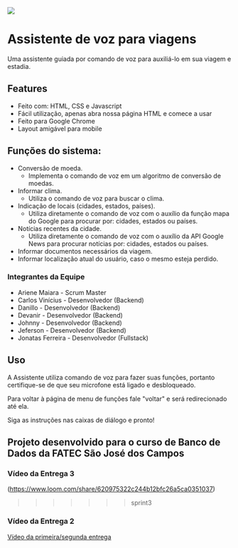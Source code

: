 ![](https://i.ibb.co/jMf6yxy/assistente5.png)

# Assistente de voz para viagens

Uma assistente guiada por comando de voz para auxiliá-lo em sua viagem e estadia.

## Features

- Feito com: HTML, CSS e Javascript
- Fácil utilização, apenas abra nossa página HTML e comece a usar
- Feito para Google Chrome
- Layout amigável para mobile

## Funções do sistema:

- Conversão de moeda.
    - Implementa o comando de voz em um algoritmo de conversão de moedas.
- Informar clima.
    - Utiliza o comando de voz para buscar o clima.
- Indicação de locais (cidades, estados, países).
    - Utiliza diretamente o comando de voz com o auxílio da função mapa do Google para procurar por: cidades, estados ou países.
- Notícias recentes da cidade.
    - Utiliza diretamente o comando de voz com o auxílio da API Google News para procurar notícias por: cidades, estados ou países.
- Informar documentos necessários da viagem.
- Informar localização atual do usuário, caso o mesmo esteja perdido.

### Integrantes da Equipe

- Ariene Maiara - Scrum Master
- Carlos Vinícius - Desenvolvedor (Backend)
- Danillo - Desenvolvedor (Backend)
- Devanir - Desenvolvedor (Backend)
- Johnny - Desenvolvedor (Backend)
- Jeferson - Desenvolvedor (Backend)
- Jonatas Ferreira - Desenvolvedor (Fullstack)

## Uso

A Assistente utiliza comando de voz para fazer suas funções, portanto certifique-se de que seu microfone está ligado e desbloqueado.

Para voltar à página de menu de funções fale "voltar" e será redirecionado até ela.

Siga as instruções nas caixas de diálogo e pronto!

## Projeto desenvolvido para o curso de Banco de Dados da FATEC São José dos Campos

### Vídeo da Entrega 3

(https://www.loom.com/share/620975322c244b12bfc26a5ca0351037)
>>>>>>> sprint3

### Vídeo da Entrega 2
[Vídeo da primeira/segunda entrega](https://www.loom.com/share/fa1e0fa0c4724228a0d2edfdfc510cff)
